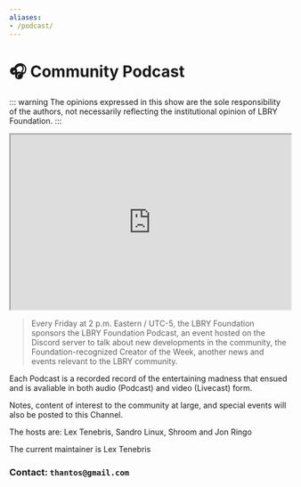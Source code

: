 ```yaml
---
aliases:
- /podcast/
---
```


# 🎧 Community Podcast

::: warning
The opinions expressed in this show are the sole responsibility of the authors, not necessarily reflecting the institutional opinion of LBRY Foundation.
:::

<iframe id="odysee-iframe" width="100%" height="315" src="https://www.lbrylytics.com/tools/latest_video_embed/latest.php?channel_claim_id=fe4cfc71a4748003dd3868d51cd68db38ca8457e&r=@LBRYFoundationPodcast:f" allowfullscreen></iframe>

> Every Friday at 2 p.m. Eastern / UTC-5, the LBRY Foundation sponsors the LBRY Foundation Podcast, an event hosted on the Discord server to talk about new developments in the community, the Foundation-recognized Creator of the Week, another news and events relevant to the LBRY community.

Each Podcast is a recorded record of the entertaining madness that ensued and is avaliable in both audio (Podcast) and video (Livecast) form.

Notes, content of interest to the community at large, and special events will also be posted to this Channel.

The hosts are:
Lex Tenebris, Sandro Linux, Shroom and Jon Ringo

The current maintainer is
Lex Tenebris

### Contact: `thantos@gmail.com`

